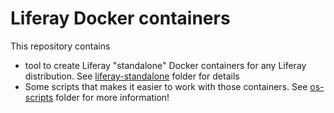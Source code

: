 # Liferay Docker containers 

This repository contains

 - tool to create Liferay "standalone" Docker containers for any Liferay distribution. See [liferay-standalone] folder for details 
 - Some scripts that makes it easier to work with those containers. See [os-scripts] folder for more information!

[liferay-standalone]: liferay-standalone
[os-scripts]: os-scripts
